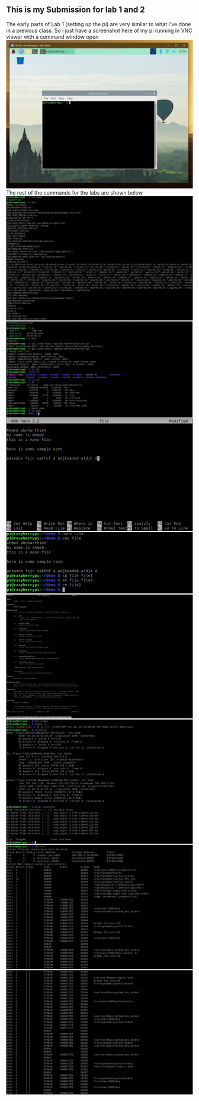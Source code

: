## This is my Submission for lab 1 and 2
The early parts of Lab 1 (setting up the pi) are very similar to what I've done in a previous class. So i just have a screenshot here of my pi running in VNC viewer with a command window open
![](/media/Lab1_9.PNG)
The rest of the commands for the labs are shown below
![](/media/Lab1_1.PNG)
![](/media/Lab1_2.PNG)
![](/media/Lab1_3.PNG)
![](/media/Lab1_4.PNG)
![](/media/Lab1_5.PNG)
![](/media/Lab1_6.PNG)
![](/media/Lab1_7.PNG)
![](/media/Lab1_8.PNG)
